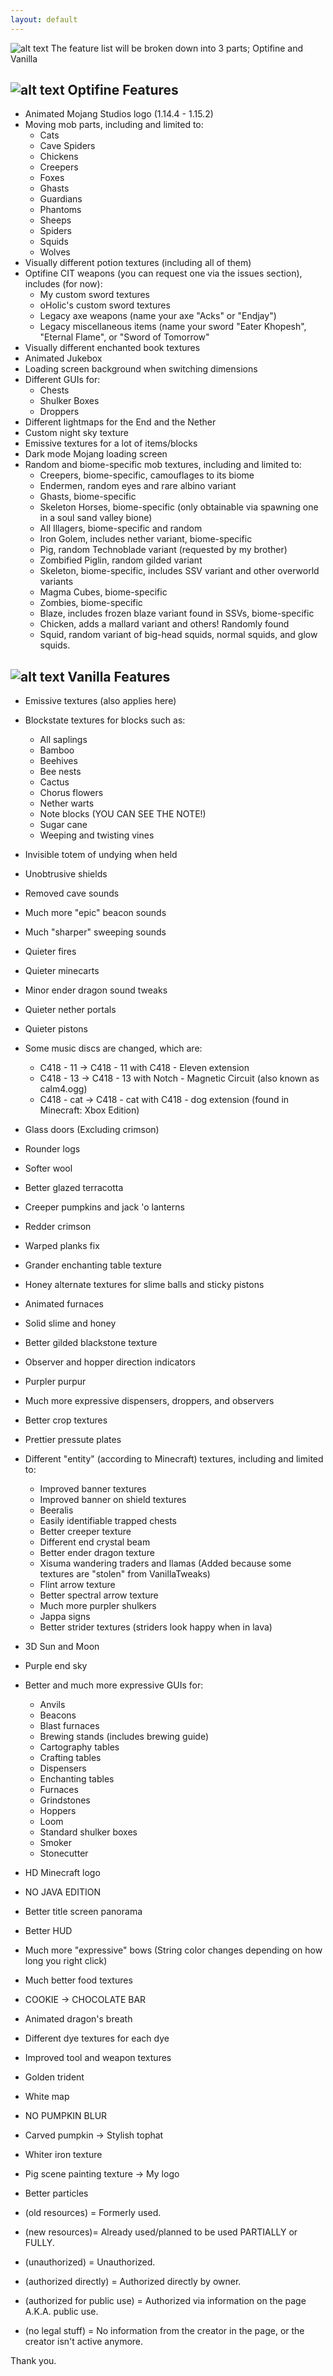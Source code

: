 ```yaml
---
layout: default
---
```


![alt text](https://i.imgur.com/9JhQJ0c.png "veloEnhanced Information")
The feature list will be broken down into 3 parts; Optifine and Vanilla

## ![alt text](https://i.imgur.com/eKIfz6R.png "Optifine Logo") Optifine Features
- Animated Mojang Studios logo (1.14.4 - 1.15.2)
- Moving mob parts, including and limited to:
  - Cats
  - Cave Spiders
  - Chickens
  - Creepers
  - Foxes
  - Ghasts
  - Guardians
  - Phantoms
  - Sheeps
  - Spiders
  - Squids
  - Wolves
- Visually different potion textures (including all of them)
- Optifine CIT weapons (you can request one via the issues section), includes (for now):
  - My custom sword textures
  - oHolic's custom sword textures
  - Legacy axe weapons (name your axe "Acks" or "Endjay")
  - Legacy miscellaneous items (name your sword "Eater Khopesh", "Eternal Flame", or "Sword of Tomorrow"
- Visually different enchanted book textures
- Animated Jukebox
- Loading screen background when switching dimensions
- Different GUIs for:
  - Chests
  - Shulker Boxes
  - Droppers
- Different lightmaps for the End and the Nether
- Custom night sky texture
- Emissive textures for a lot of items/blocks
- Dark mode Mojang loading screen
- Random and biome-specific mob textures, including and limited to:
  - Creepers, biome-specific, camouflages to its biome
  - Endermen, random eyes and rare albino variant
  - Ghasts, biome-specific
  - Skeleton Horses, biome-specific (only obtainable via spawning one in a soul sand valley bione)
  - All Illagers, biome-specific and random
  - Iron Golem, includes nether variant, biome-specific
  - Pig, random Technoblade variant (requested by my brother)
  - Zombified Piglin, random gilded variant
  - Skeleton, biome-specific, includes SSV variant and other overworld variants
  - Magma Cubes, biome-specific
  - Zombies, biome-specific
  - Blaze, includes frozen blaze variant found in SSVs, biome-specific
  - Chicken, adds a mallard variant and others! Randomly found
  - Squid, random variant of big-head squids, normal squids, and glow squids.
  
## ![alt text](http://www.rw-designer.com/icon-image/5547-256x256x8.png "Minecraft Logo") Vanilla Features
- Emissive textures (also applies here)
- Blockstate textures for blocks such as:
  - All saplings
  - Bamboo
  - Beehives
  - Bee nests
  - Cactus
  - Chorus flowers
  - Nether warts
  - Note blocks (YOU CAN SEE THE NOTE!)
  - Sugar cane
  - Weeping and twisting vines
- Invisible totem of undying when held
- Unobtrusive shields
- Removed cave sounds
- Much more "epic" beacon sounds
- Much "sharper" sweeping sounds
- Quieter fires
- Quieter minecarts
- Minor ender dragon sound tweaks
- Quieter nether portals
- Quieter pistons
- Some music discs are changed, which are:
  - C418 - 11 -> C418 - 11 with C418 - Eleven extension
  - C418 - 13 -> C418 - 13 with Notch - Magnetic Circuit (also known as calm4.ogg)
  - C418 - cat -> C418 - cat with C418 - dog extension (found in Minecraft: Xbox Edition)
- Glass doors (Excluding crimson)
- Rounder logs
- Softer wool
- Better glazed terracotta
- Creeper pumpkins and jack 'o lanterns
- Redder crimson
- Warped planks fix
- Grander enchanting table texture
- Honey alternate textures for slime balls and sticky pistons
- Animated furnaces
- Solid slime and honey
- Better gilded blackstone texture
- Observer and hopper direction indicators
- Purpler purpur
- Much more expressive dispensers, droppers, and observers
- Better crop textures
- Prettier pressute plates
- Different "entity" (according to Minecraft) textures, including and limited to:
  - Improved banner textures
  - Improved banner on shield textures
  - Beeralis
  - Easily identifiable trapped chests
  - Better creeper texture
  - Different end crystal beam
  - Better ender dragon texture
  - Xisuma wandering traders and llamas (Added because some textures are "stolen" from VanillaTweaks)
  - Flint arrow texture
  - Better spectral arrow texture
  - Much more purpler shulkers
  - Jappa signs
  - Better strider textures (striders look happy when in lava)
- 3D Sun and Moon
- Purple end sky
- Better and much more expressive GUIs for:
  - Anvils
  - Beacons
  - Blast furnaces
  - Brewing stands (includes brewing guide)
  - Cartography tables
  - Crafting tables
  - Dispensers
  - Enchanting tables
  - Furnaces
  - Grindstones
  - Hoppers
  - Loom
  - Standard shulker boxes
  - Smoker
  - Stonecutter
- HD Minecraft logo
- NO JAVA EDITION
- Better title screen panorama
- Better HUD
- Much more "expressive" bows (String color changes depending on how long you right click)
- Much better food textures
- COOKIE -> CHOCOLATE BAR
- Animated dragon's breath
- Different dye textures for each dye
- Improved tool and weapon textures
- Golden trident
- White map
- NO PUMPKIN BLUR
- Carved pumpkin -> Stylish tophat
- Whiter iron texture
- Pig scene painting texture -> My logo
- Better particles

- (old resources) = Formerly used.
- (new resources)= Already used/planned to be used PARTIALLY or FULLY.
- (unauthorized) = Unauthorized.
- (authorized directly) = Authorized directly by owner.
- (authorized for public use) = Authorized via information on the page A.K.A. public use.
- (no legal stuff) = No information from the creator in the page, or the creator isn't active anymore.

Thank you.
